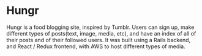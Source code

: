 # Hungr



Hungr is a food blogging site, inspired by Tumblr. Users can sign up, make different types of posts(text, image, media, etc), and have an index of all of their posts and of their followed users.
It was built using a Rails backend, and React / Redux frontend, with AWS to host different types of media.

